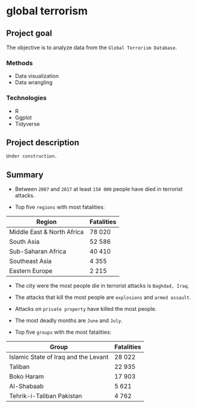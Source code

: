 # global terrorism

## Project goal
The objective is to analyze data from the ```Global Terrorism Database```.

### Methods
* Data visualization
* Data wrangling

### Technologies
* R
* Ggplot
* Tidyverse

## Project description
```Under construction.```

## Summary
* Between `2007` and `2017` at least `150 000` people have died in terrorist attacks.

* Top five `regions` with most fatalities:

| Region | Fatalities|
|--------|------------|
| Middle East & North Africa | 78 020 |
| South Asia | 52 586 |
| Sub-Saharan Africa | 40 410 |
| Southeast Asia | 4 355 |
| Eastern Europe | 2 215 |

* The city were the most people die in terrorist attacks is `Baghdad, Iraq`.

* The attacks that kill the most people are `explosions` and `armed assault`.

* Attacks on `private property` have killed the most people.

* The most deadly months are `June` and `July`.

* Top five `groups` with the most fatalities:

| Group | Fatalities |
|-------|------------|
| Islamic State of Iraq and the Levant       | 28 022 |
|Taliban     | 22 935 |
| Boko Haram | 17 903 |
| Al-Shabaab | 5 621 |
| Tehrik-i-Taliban Pakistan | 4 762 |